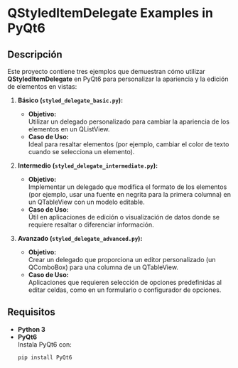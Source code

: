 # QStyledItemDelegate Examples in PyQt6

## Descripción

Este proyecto contiene tres ejemplos que demuestran cómo utilizar **QStyledItemDelegate** en PyQt6 para personalizar la apariencia y la edición de elementos en vistas:

1. **Básico (`styled_delegate_basic.py`):**  
   - **Objetivo:**  
     Utilizar un delegado personalizado para cambiar la apariencia de los elementos en un QListView.  
   - **Caso de Uso:**  
     Ideal para resaltar elementos (por ejemplo, cambiar el color de texto cuando se selecciona un elemento).

2. **Intermedio (`styled_delegate_intermediate.py`):**  
   - **Objetivo:**  
     Implementar un delegado que modifica el formato de los elementos (por ejemplo, usar una fuente en negrita para la primera columna) en un QTableView con un modelo editable.  
   - **Caso de Uso:**  
     Útil en aplicaciones de edición o visualización de datos donde se requiere resaltar o diferenciar información.

3. **Avanzado (`styled_delegate_advanced.py`):**  
   - **Objetivo:**  
     Crear un delegado que proporciona un editor personalizado (un QComboBox) para una columna de un QTableView.  
   - **Caso de Uso:**  
     Aplicaciones que requieren selección de opciones predefinidas al editar celdas, como en un formulario o configurador de opciones.

## Requisitos

- **Python 3**
- **PyQt6**  
  Instala PyQt6 con:
  ```bash
  pip install PyQt6

